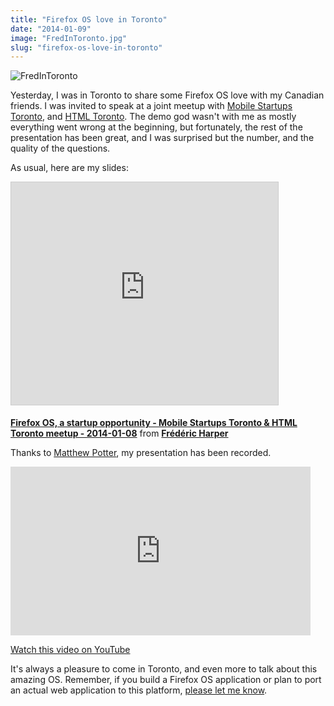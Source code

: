 ```yaml
---
title: "Firefox OS love in Toronto"
date: "2014-01-09"
image: "FredInToronto.jpg"
slug: "firefox-os-love-in-toronto"
---
```


![FredInToronto](images/FredInToronto.jpg)

Yesterday, I was in Toronto to share some Firefox OS love with my Canadian friends. I was invited to speak at a joint meetup with [Mobile Startups Toronto](https://www.meetup.com/Mobile-Startup-TO/ "Mobile Startups Toronto website"), and [HTML Toronto](https://www.meetup.com/HTMLToronto/ "HTML5 Toronto website"). The demo god wasn't with me as mostly everything went wrong at the beginning, but fortunately, the rest of the presentation has been great, and I was surprised but the number, and the quality of the questions.

As usual, here are my slides:

<iframe src="https://www.slideshare.net/slideshow/embed_code/key/lf11gJTh1oF7DB" width="427" height="356" frameborder="0" marginwidth="0" marginheight="0" scrolling="no" style="border:1px solid #CCC;border-width:1px;margin-bottom:5px;max-width:100%" allowfullscreen></iframe>

**[Firefox OS, a startup opportunity - Mobile Startups Toronto & HTML Toronto meetup - 2014-01-08](https://www.slideshare.net/fredericharper/firefox-os-a-startup-opportunity-mobile-startups-toronto-html-toronto-meetup-20140108 "Firefox OS, a startup opportunity - Mobile Startups Toronto & HTML Toronto meetup - 2014-01-08")** from **[Frédéric Harper](https://www.slideshare.net/fredericharper)**

Thanks to [Matthew Potter](https://twitter.com/askMP "Matthew Potter's Twitter account"), my presentation has been recorded.

<iframe width="480" height="270" src="https://www.youtube.com/embed/lHWGeeIwBcY?feature=oembed" frameborder="0" allowfullscreen></iframe>

[Watch this video on YouTube](https://www.youtube.com/watch?v=lHWGeeIwBcY "Recording of the presentation")

It's always a pleasure to come in Toronto, and even more to talk about this amazing OS. Remember, if you build a Firefox OS application or plan to port an actual web application to this platform, [please let me know](mailto:fharper@mozilla.com "My Mozilla email").
